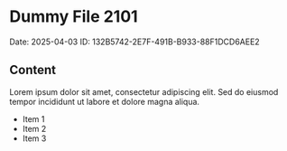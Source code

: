 # Dummy File 2101

Date: 2025-04-03
ID: 132B5742-2E7F-491B-B933-88F1DCD6AEE2

## Content

Lorem ipsum dolor sit amet, consectetur adipiscing elit.
Sed do eiusmod tempor incididunt ut labore et dolore magna aliqua.

* Item 1
* Item 2
* Item 3
